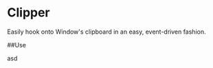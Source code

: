 Clipper
=======

Easily hook onto Window's clipboard in an easy, event-driven fashion.


##Use

asd
